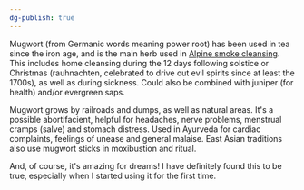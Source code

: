 ```yaml
---
dg-publish: true
---
```


Mugwort (from Germanic words meaning power root) has been used in tea since the iron age, and is the main herb used in [Alpine smoke cleansing](https://druidryblog.wordpress.com/2015/02/02/smudging-alpine-style/). This includes home cleansing during the 12 days following solstice or Christmas (rauhnachten, celebrated to drive out evil spirits since at least the 1700s), as well as during sickness. Could also be combined with juniper (for health) and/or evergreen saps. 

Mugwort grows by railroads and dumps, as well as natural areas. It's a possible abortifacient, helpful for headaches, nerve problems, menstrual cramps (salve) and stomach distress. Used in Ayurveda for cardiac complaints, feelings of unease and general malaise. East Asian traditions also use mugwort sticks in moxibustion and ritual. 

And, of course, it's amazing for dreams! I have definitely found this to be true, especially when I started using it for the first time.